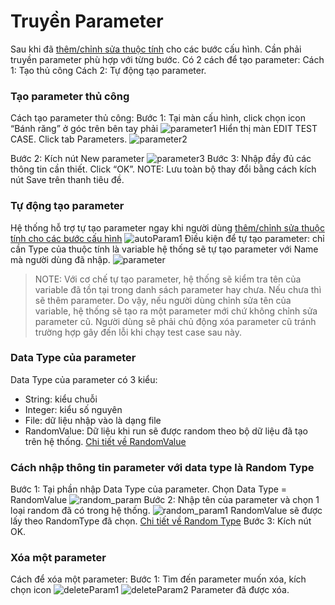 # Truyền Parameter

Sau khi đã [thêm/chỉnh sửa thuộc tính]() cho các bước cấu hình. Cần phải truyền parameter phù hợp với từng bước.
Có 2 cách để tạo parameter:
Cách 1: Tạo thủ công
Cách 2: Tự động tạo parameter.

###	Tạo parameter thủ công
Cách tạo parameter thủ công:
Bước 1:	Tại màn cấu hình, click chọn icon “Bánh răng” ở góc trên bên tay phải
![parameter1](https://user-images.githubusercontent.com/105435351/197681282-5234c33f-18bc-4b80-9898-acf305df64fb.png)
Hiển thị màn EDIT TEST CASE. Click tab Parameters.
![parameter2](https://user-images.githubusercontent.com/105435351/197681499-7b761ffa-916e-4d3c-93c8-9ae318e45044.png)

Bước 2:	Kích nút New parameter 
![parameter3](https://user-images.githubusercontent.com/105435351/197681509-77a936b6-a7ff-4d14-9812-466ce7b9161c.png)
Bước 3:	Nhập đầy đủ các thông tin cần thiết. Click “OK”.
NOTE: Lưu toàn bộ thay đổi bằng cách kích nút Save trên thanh tiêu đề.

### Tự động tạo parameter
Hệ thống hỗ trợ tự tạo parameter ngay khi người dùng [thêm/chỉnh sửa thuộc tính cho các bước cấu hình]()
![autoParam1](https://user-images.githubusercontent.com/105435351/197682528-47828567-275a-4cee-930e-33c48079855d.png)
Điều kiện để tự tạo parameter: chỉ cần Type của thuộc tính là variable hệ thống sẽ tự tạo parameter với Name mà người dùng đã nhập.
![parameter](https://user-images.githubusercontent.com/105435351/197682563-67a62501-be50-41da-a5c5-cd8268000e7a.gif)
>NOTE: Với cơ chế tự tạo parameter, hệ thống sẽ kiểm tra tên của variable đã tồn tại trong danh sách parameter hay chưa. Nếu chưa thì sẽ thêm parameter. Do vậy, nếu người dùng chỉnh sửa tên của variable, hệ thống sẽ tạo ra một parameter mới chứ không chỉnh sửa parameter cũ. Người dùng sẽ phải chủ động xóa parameter cũ tránh trường hợp gây đến lỗi khi chạy test case sau này. 

### Data Type của parameter
Data Type của parameter có 3 kiểu:
+ String: kiểu chuỗi
+ Integer: kiểu số nguyên
+ File: dữ liệu nhập vào là dạng file
+ RandomValue: Dữ liệu khi run sẽ được random theo bộ dữ liệu đã tạo trên hệ thống. [Chi tiết về RandomValue]()

### Cách nhập thông tin parameter với data type là Random Type
Bước 1:	Tại phần nhập Data Type của parameter. Chọn Data Type = RandomValue
![random_param](https://user-images.githubusercontent.com/105435351/197683913-f5df69b7-730e-4c95-9a75-1dc94bbc9078.png)
Bước 2:	Nhập tên của parameter và chọn 1 loại random đã có trong hệ thống. 
![random_param1](https://user-images.githubusercontent.com/105435351/197683923-16fe942b-20bc-47af-a945-e54e2b00db15.png)
RandomValue sẽ được lấy theo RandomType đã chọn. [Chi tiết về Random Type]()
Bước 3:	Kích nút OK.

### Xóa một parameter
Cách để xóa một parameter:
Bước 1:	Tìm đến parameter muốn xóa, kích chọn icon   ![deleteParam1](https://user-images.githubusercontent.com/105435351/197684786-0fceff9e-680e-4d15-b5fd-ec52770d63a9.png)
![deleteParam2](https://user-images.githubusercontent.com/105435351/197684818-3abf0b04-51e2-4af0-9033-33af3773e3a3.png)
Parameter đã được xóa.

